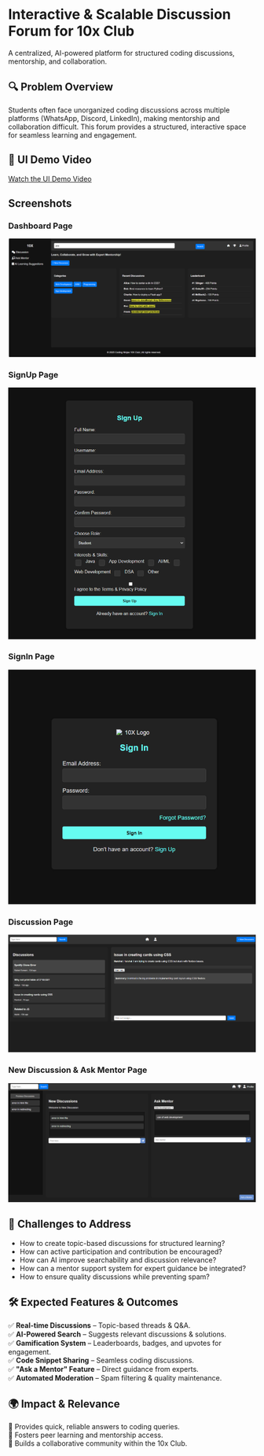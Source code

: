 # Interactive & Scalable Discussion Forum for 10x Club  

A centralized, AI-powered platform for structured coding discussions, mentorship, and collaboration.  

## 🔍 Problem Overview  
Students often face unorganized coding discussions across multiple platforms (WhatsApp, Discord, LinkedIn), making mentorship and collaboration difficult. This forum provides a structured, interactive space for seamless learning and engagement.  

## 🎥 UI Demo Video

[Watch the UI Demo Video]([https://drive.google.com/your_video_link_here](https://drive.google.com/file/d/12KUOJLqX8TyvHyFzhcpf9JgSxf4TQ8Gg/view?usp=drive_link))

## Screenshots

### Dashboard Page
![Dashboard](screenshots/dashboard.png)

### SignUp Page
![SignUp Page](screenshots/signUp.png)

### SignIn Page
![SignIn Page](screenshots/signIn.png)

### Discussion Page
![Discussion Page](screenshots/discussion.png)

### New Discussion & Ask Mentor Page
![New Discussion & Ask Mentor Page](screenshots/newDiscussion.png)


## 🚀 Challenges to Address  
- How to create topic-based discussions for structured learning?  
- How can active participation and contribution be encouraged?  
- How can AI improve searchability and discussion relevance?  
- How can a mentor support system for expert guidance be integrated?  
- How to ensure quality discussions while preventing spam?  

## 🛠 Expected Features & Outcomes  
✅ **Real-time Discussions** – Topic-based threads & Q&A.  
✅ **AI-Powered Search** – Suggests relevant discussions & solutions.  
✅ **Gamification System** – Leaderboards, badges, and upvotes for engagement.  
✅ **Code Snippet Sharing** – Seamless coding discussions.  
✅ **"Ask a Mentor" Feature** – Direct guidance from experts.  
✅ **Automated Moderation** – Spam filtering & quality maintenance.  

## 🌍 Impact & Relevance  
📌 Provides quick, reliable answers to coding queries.  
📌 Fosters peer learning and mentorship access.  
📌 Builds a collaborative community within the 10x Club.  

